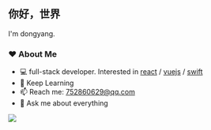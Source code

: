 
## 你好，世界
I'm dongyang.
<td width="50%" valign="top">
  <h3 align="left"> ❤ About Me </h3>

- 💻 full-stack developer. Interested in [react](https://github.com/facebook/react) / [vuejs](https://github.com/vuejs) / [swift](https://github.com/swiftlang/swift)
- 🌱 Keep Learning
- 📫 Reach me: 752860629@qq.com
- 💬 Ask me about everything
</td>



<img align="" src="https://github-readme-stats.vercel.app/api?username=lidongyangLeo&show_icons=true&icon_color=CE1D2D&text_color=718096&bg_color=00000000&hide_title=true&hide_border=true" />

<!--
**lidongyangLeo/lidongyangLeo** is a ✨ _special_ ✨ repository because its `README.md` (this file) appears on your GitHub profile.

Here are some ideas to get you started:

- 🔭 I’m currently working on ...
- 🌱 I’m currently learning ...
- 👯 I’m looking to collaborate on ...
- 🤔 I’m looking for help with ...
- 💬 Ask me about ...
- 📫 How to reach me: ...
- 😄 Pronouns: ...
- ⚡ Fun fact: ...
-->



